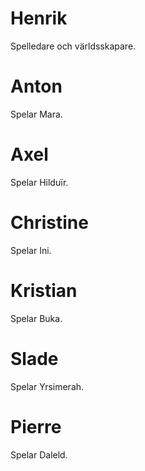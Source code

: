<!-- TITLE: Spelare -->
<!-- SUBTITLE: A quick summary of Spelare -->

# Henrik

Spelledare och världsskapare.

# Anton

Spelar Mara.

# Axel

Spelar Hilduïr.

# Christine

Spelar Ini.

# Kristian

Spelar Buka.

# Slade

Spelar Yrsimerah.

# Pierre

Spelar Daleld.